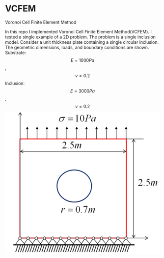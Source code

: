 # VCFEM
Voronoi Cell Finite Element Method

In this repo I implemented Voronoi Cell Finite Element Method(VCFEM). I tested a single example of a 2D problem. The problem is a single inclusion model. Consider a unit thickness plate containing a single circular inclusion. The geometric dimensions, loads, and boundary conditions are shown. Substrate: $$E=1000Pa$$ , $$\nu=0.2$$ Inclusion: $$E=3000Pa$$ , $$\nu=0.2$$ ![img](image.png)